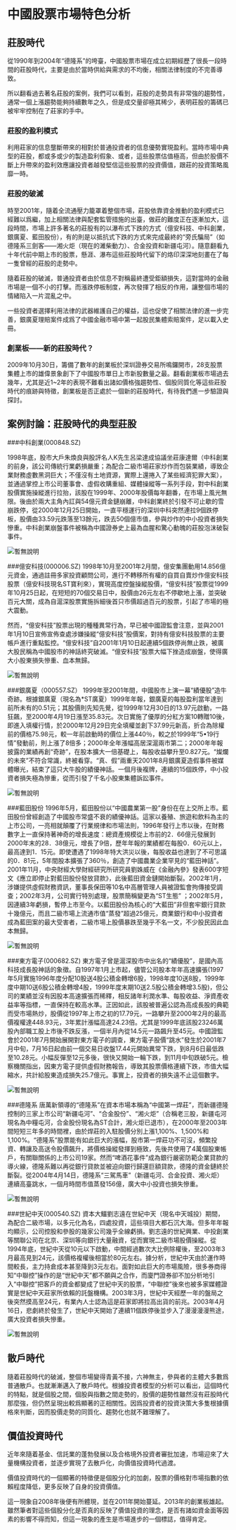 # 中國股票市場特色分析

## 莊股時代

從1990年到2004年“德隆系”的垮臺，中國股票市場在成立初期經歷了很長一段時間的莊股時代，主要是由於當時供給與需求的不均衡，相關法律制度的不完善導致。

所以翻看過去著名莊股的案例，我們可以看到，莊股的走勢具有非常強的趨勢性，通常一個上漲趨勢能夠持續數年之久，但是成交量卻極其稀少，表明莊股的籌碼已被牢牢控制在了莊家的手中。

### 莊股的盈利模式

利用莊家的信息壟斷帶來的相對於普通投資者的信息優勢實現盈利。當時市場中典型的莊股，都或多或少的製造盈利假象、或者，這些股票估值極高，但由於股價不斷上升帶來的盈利效應讓投資者越發堅信這些股票的投資價值，跟莊的投資策略風靡一時。

### 莊股的破滅

時至2001年，隨着全流通壓力籠罩着整個市場，莊股依靠資金推動的盈利模式已經難以爲繼，加上相關法律與配套監管措施的出臺，做莊的難度正在逐漸加大，這段時間，市場上許多著名的莊股有的以瀑布式下跌的方式（億安科技、中科創業，銀廣夏、藍田股份），有的則是以抵抗式下跌的方式來完成最終的“旁氏騙局”（如德隆系三劍客——湘火炬（現在的濰柴動力）、合金投資和新疆屯河）。隨意翻看九十年代前中期上市的股票，懸涯、瀑布這些莊股時代留下的烙印深深地刻畫在了每一隻曾經的莊股的走勢中。

隨着莊股的破滅，普通投資者由於信息不對稱最終遭受鉅額損失，這對當時的金融市場是一個不小的打擊。而漲跌停板制度，再次發揮了相反的作用，讓整個市場的情緒陷入一片混亂之中。

一些投資者選擇利用法律的武器維護自己的權益，這也促使了相關法律的進一步完善，銀廣夏理賠案件成爲了中國金融市場中第一起股民集體索賠案件，足以載入史冊。

### 創業板——新的莊股時代？

2009年10月30日，籌備了數年的創業板於深圳證券交易所鳴鑼開市，28支股票集體上市的雄偉景象創下了中國股市單日上市新股數量之最。翻看創業板市場過去幾年，尤其是近1~2年的表現不難看出諸如價格強趨勢性、個股同質化等這些莊股時代的痕跡與特徵，創業板是否正處於一個新的莊股時代，有待我們進一步驗證與探討。

## 案例討論：莊股時代的典型莊股

###中科創業(000848.SZ)

1998年底，股市大戶朱煥良與股評名人K先生呂梁達成協議坐莊康達爾（中科創業的前身，該公司傳統行業虧損嚴重；為配合二級市場莊家炒作而包裝業績，導致企業財務虛數黑洞巨大；不僅沒有土地資源，實際上還捲入了某些經濟犯罪大案），並通過掌控上市公司董事會、虛假收購重組、媒體操縱等一系列手段，對中科創業股價實施操縱進行拉抬，該股在1999年、2000年股價每年翻番，在市場上風光無限。後由於兩大主角內訌與54億元資金鏈崩離，中科創業終於引發不可止歇的雪崩跌停，從2000年12月25日開始，一直平穩運行的深圳中科突然連拉9個跌停板，股價由33.59元跌落至13餘元，跌去50個億市值，參與炒作的中小投資者損失慘重。中科創業崩盤事件被稱為中國證券史上最為血腥和驚心動魄的莊股泡沫破裂事件。

![暫無說明](section1-7.png)

###億安科技(000006.SZ)
1998年10月至2001年2月間，億安集團動用14.856億元資金，通過註冊多家投資顧問公司，進行不轉移所有權的自買自賣炒作億安科技股票（億安科技現名ST寶利來），實現高度控盤操縱股價，“億安科技”股票從1999年10月25日起，在短短的70個交易日中，股價由26元左右不停歇地上漲，並突破百元大關，成為自滬深股票實施拆細後首只市價超過百元的股票，引起了市場的極大震動。

然而，“億安科技”股票出現的種種異常行為，早已被中國證監會注意，並與2001年1月10日宣佈宣佈查處涉嫌操縱“億安科技”股價案，對持有億安科技股票的主要帳戶進行重點監控。“億安科技”自2001年1月10日起連續5個跌停尚無止跌，被廣大股民稱為中國股市的神話終究破滅。“億安科技”股票大幅下挫造成崩盤，使得廣大小股東損失慘重、血本無歸。

![暫無說明](section1-8.png)
 
###銀廣夏（000557.SZ）
1999年至2001年間，中國股市上演一幕“績優股”造牛奇跡。根據銀廣夏（現名為*ST廣夏）1999年年報，銀廣夏的每股盈利當年達到前所未有的0.51元；其股價則先知先覺，從1999年12月30日的13.97元啟動，一路狂飆，至2000年4月19日漲至35.83元。次日實施了優厚的分紅方案10轉贈10後，即進入填權行情，於2000年12月29日完全填權並創下37.99元新高，折合為除權前的價格75.98元，較一年前啟動時的價位上漲440％，較之於1999年“5•19行情”發動前，則上漲了8倍多；2000年全年漲幅高居深滬兩市第二；2000年年報披露的業績再創“奇跡”，在股本擴大一倍基礎上，每股收益攀升至0.827元。“燦爛的未來”不符合常識，終被看穿。“真、假”兩重天2001年8月銀廣夏造假事件被媒體曝光，結束了這只大牛股的績優神話。一個月後複牌，連續的15個跌停，中小投資者損失極為慘重，從而引發了千名小股東集體訴訟事件。

![暫無說明](section1-9.png)

###藍田股份
1996年5月，藍田股份以“中國農業第一股”身份在在上交所上市。藍田股份曾經創造了中國股市常盛不衰的績優神話。這家以養殖、旅遊和飲料為主的上市公司，一亮相就顛覆了行業規律和市場法則，1996年發行上市以後，在財務數字上一直保持著神奇的增長速度：總資產規模從上市前的2．66億元發展到2000年末的28．38億元，增長了9倍，歷年年報的業績都在每股0．60元以上，最高達到1．15元。即使遭遇了1998年特大洪災以後，每股收益也達到了不可思議的0．81元，5年間股本擴張了360％，創造了中國農業企業罕見的“藍田神話”。 2001年11月，中央財經大學財經研究所研究員劉姝威在《金融內參》發表600字短文《應立即停止對藍田股份發放貸款》，此後藍田資金鏈開始斷裂。2002年1月，涉嫌提供虛假財務資訊，董事長保田等10名中高層管理人員被證監會拘傳接受調查；2002年3月，公司實行特別處理，股票簡稱變更為“ST生態” ；2002年5月，因連續3年虧損，暫停上市至今。以藍田股份為核心的“大藍田”非但套牢銀行貸款十幾億元，而且二級市場上流通市值“蒸發”超過25億元，商業銀行和中小投資者成為藍田案的最大受害者，二級市場上股價暴跌至幾乎不名一文，不少股民因此血本無歸。
 
![暫無說明](section1-10.png)

###東方電子(000682.SZ)
東方電子曾是滬深股市中出名的“績優股”，是國內高科技成長股神話的象徵。自1997年1月上市起，儘管公司股本年年高速擴張(1997年5月實施1996年度分配10股送4股公積金轉增6股，1998年度10送8股，1999年度中期10送6股公積金轉增4股，1999年度末期10送2.5股公積金轉增3.5股)，但公司的業績並沒有因股本高速擴張而稀釋，相反諸年利潤水準、每股收益、淨資產收益率等指標，一直保持在較高水準。正因如此，該股被普遍公認為高成長股的典範而受市場熱炒，股價從1997年上市之初的17.79元，一路攀升至2000年2月的最高價複權達448.93元，3年累計漲幅高達24.23倍。尤其是1999年底該股23246萬股內部職工股上市後不跌反漲，一個半月內從14.5元一路飆升至45元。中國證監會於2001年7月開始展開對東方電子的調查，東方電子股價“跳水”發生於2001年7月中旬，7月16日起由前一個交易日收盤17.44元開始異常下跌，到8月6日最低跌至10.28元。小幅反彈至12元多後，很快又開始一輪下跌，到11月中旬跌破5元。檢察機關指出，因東方電子提供虛假財務報告，導致其股票價格連續下跌，市值大幅縮水，共計給股東造成損失25.7億元。事實上，投資者的損失遠不止這個數字。
 
![暫無說明](section1-11.png)

###德隆系
唐萬新領導的“德隆系”在資本市場本稱為“中國第一焊莊”，而新疆德隆控制的三家上市公司“新疆屯河”、“合金股份”、“湘火炬”（合稱老三股，新疆屯河現名為中糧屯河，合金股份現名為ST合計，湘火炬已退市），在2000年至2003年間短短三年多的時間裡，由於焊莊的入駐股價分別上漲1,100%、1,500%和1,100%。“德隆系”股票能有如此巨大的漲幅，股市第一焊莊功不可沒，頻繁投資、轉讓及高送令股價飆升，將價格操縱發揮到極致，先後共使用了4萬個股東帳戶，有關聯關係的上市公司19家。然而“啤酒花事件”成為銀行嚴密防範企業貸款的導火線，德隆系難以再從銀行貸款並被迫向銀行歸還巨額貸款，德隆的資金鏈終於斷裂。從2004年4月14日，德隆系“三駕馬車”（新疆屯河、合金投資、湘火炬）連續高臺跳水，一個月時間市值蒸發156億，廣大中小投資也損失慘重。
 
![暫無說明](section1-12.png)

###世紀中天(000540.SZ)
資本大鱷劉志遠在世紀中天（現名中天城投）期間，為配合二級市場，以多元化為名，四處投資，這些項目大都石沉大海。但多年年報均顯示，公司控股和參股的幾家公司幾乎全線虧損。劉志遠的世紀興業、中投創業等關聯公司在北京、深圳等向銀行大量融資，從而實現二級市場股價操縱。從1994年底，世紀中天從10元以下啟動，中間經過數次大比例除權後，至2003年3月最高見到24元，該價格複權後相當於80元左右。據分析，世紀中天由於運作時間較長，主力持倉成本甚至降到3元左右。面對如此巨大的市場風險，很多券商得知“中聯控”操作的是“世紀中天”都不願與之合作，而廈門證券卻不加分析地引入“中聯控”把客戶的資金都變成了世紀中天的股票，“中聯控”後來也被多家媒體證實是世紀中天莊家所依賴的託盤機構。2003年3月，世紀中天經歷一年的盤局之後突然摸高至24元，有業內人士認為這是莊家即將拉高出貨的前兆。2003年4月16日，悲劇終於發生了，世紀中天開始了連續11個跌停後並步入了漫漫漫漫熊途，廣大投資者損失慘重。

![暫無說明](section1-13.png)

## 散戶時代

隨着莊股時代的破滅，整個市場變得青黃不接，六神無主，參與者的主體大多數爲普通散戶。也就漸漸邁入了散戶時代。根據投資者模型的分析可以看出，這個時代的特點，就是個股之間，個股與指數之間走勢的，股價的趨勢性雖然沒有莊股時代那麼強，但仍然呈現出較爲顯著的正相關性。因爲投資者的投資決策大多隻根據價格來判斷，因而股價走勢的同質化、趨勢化也就不難理解了。

## 價值投資時代

近年來隨着基金、信託業的蓬勃發展以及合格境外投資者審批加速，市場迎來了大量機構投資者，並逐步實現了去散戶化，向價值投資時代過渡。

價值投資時代的一個顯著的特徵便是個股分化的加劇，股票的價格對市場指數的依賴程度降低，更多反映了自身的投資價值。

這一現象自2008年後便有所體現，並在2011年開始蔓延。2013年的創業板雄起。雖然筆者對這些個股分化是否真的反映了價值投資的理念，是否有諸如資金面等因素的影響不得而知，但這一現象的產生是市場進步的一個標誌，值得肯定。

